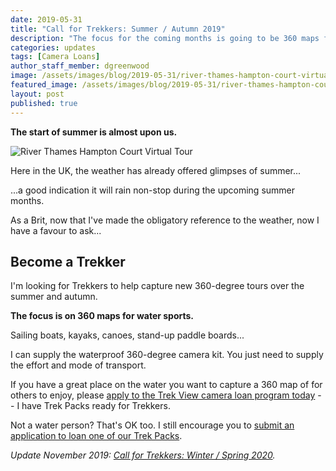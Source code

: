 ```yaml
---
date: 2019-05-31
title: "Call for Trekkers: Summer / Autumn 2019"
description: "The focus for the coming months is going to be 360 maps for water sports."
categories: updates
tags: [Camera Loans]
author_staff_member: dgreenwood
image: /assets/images/blog/2019-05-31/river-thames-hampton-court-virtual-tour-meta.jpg
featured_image: /assets/images/blog/2019-05-31/river-thames-hampton-court-virtual-tour-sm.jpg
layout: post
published: true
---
```


**The start of summer is almost upon us.**

<img class="img-fluid" src="/assets/images/blog/2019-05-31/river-thames-hampton-court-virtual-tour-sm.jpg" alt="River Thames Hampton Court Virtual Tour" title="River Thames Hampton Court Virtual Tour" />

Here in the UK, the weather has already offered glimpses of summer...

...a good indication it will rain non-stop during the upcoming summer months.

As a Brit, now that I've made the obligatory reference to the weather, now I have a favour to ask...

## Become a Trekker

I'm looking for Trekkers to help capture new 360-degree tours over the summer and autumn.

**The focus is on 360 maps for water sports.**

Sailing boats, kayaks, canoes, stand-up paddle boards...

I can supply the waterproof 360-degree camera kit. You just need to supply the effort and mode of transport.

If you have a great place on the water you want to capture a 360 map of for others to enjoy, please [apply to the Trek View camera loan program today](/loan) -- I have Trek Packs ready for Trekkers.

Not a water person? That's OK too. I still encourage you to [submit an application to loan one of our Trek Packs](/loan).

_Update November 2019: [Call for Trekkers: Winter / Spring 2020](/blog/2019/call-for-trekkers-winter-spring)._